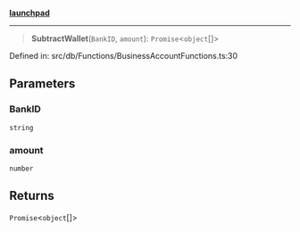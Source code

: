 [**launchpad**](index.md)

***

> **SubtractWallet**(`BankID`, `amount`): `Promise`\<`object`[]\>

Defined in: src/db/Functions/BusinessAccountFunctions.ts:30

## Parameters

### BankID

`string`

### amount

`number`

## Returns

`Promise`\<`object`[]\>
